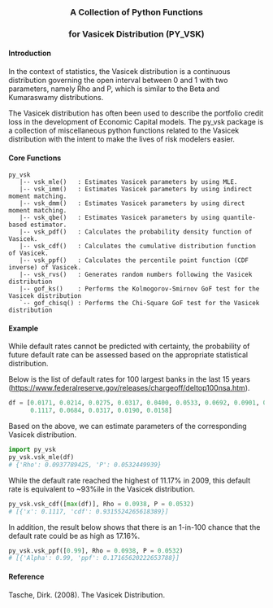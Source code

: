 
### <p align="center"> A Collection of Python Functions </p>
### <p align="center"> for Vasicek Distribution (PY_VSK) </p>

#### Introduction

In the context of statistics, the Vasicek distribution is a continuous distribution governing the open interval between 0 and 1 with two parameters, namely Rho and P, which is similar to the Beta and Kumaraswamy distributions. 

The Vasicek distribution has often been used to describe the portfolio credit loss in the development of Economic Capital models. The py\_vsk package is a collection of miscellaneous python functions related to the Vasicek distribution with the intent to make the lives of risk modelers easier.


#### Core Functions

```
py_vsk
   |-- vsk_mle()   : Estimates Vasicek parameters by using MLE.
   |-- vsk_imm()   : Estimates Vasicek parameters by using indirect moment matching.
   |-- vsk_dmm()   : Estimates Vasicek parameters by using direct moment matching.
   |-- vsk_qbe()   : Estimates Vasicek parameters by using quantile-based estimator.
   |-- vsk_pdf()   : Calculates the probability density function of Vasicek.
   |-- vsk_cdf()   : Calculates the cumulative distribution function of Vasicek.
   |-- vsk_ppf()   : Calculates the percentile point function (CDF inverse) of Vasicek.
   |-- vsk_rvs()   : Generates random numbers following the Vasicek distribution
   |-- gof_ks()    : Performs the Kolmogorov-Smirnov GoF test for the Vasicek distribution
   `-- gof_chisq() : Performs the Chi-Square GoF test for the Vasicek distribution
```

#### Example

While default rates cannot be predicted with certainty, the probability of future default rate can be assessed based on the appropriate statistical distribution. 

Below is the list of default rates for 100 largest banks in the last 15 years (https://www.federalreserve.gov/releases/chargeoff/deltop100nsa.htm). 

```python
df = [0.0171, 0.0214, 0.0275, 0.0317, 0.0400, 0.0533, 0.0692, 0.0901, 0.0984, 0.1051, 
      0.1117, 0.0684, 0.0317, 0.0190, 0.0158]
```
Based on the above, we can estimate parameters of the corresponding Vasicek distribution.
```python
import py_vsk
py_vsk.vsk_mle(df)
# {'Rho': 0.0937789425, 'P': 0.0532449939}
```
While the default rate reached the highest of 11.17% in 2009, this default rate is equivalent to ~93%ile in the Vasicek distribution. 
```python
py_vsk.vsk_cdf([max(df)], Rho = 0.0938, P = 0.0532)
# [{'x': 0.1117, 'cdf': 0.9315524265618389}]
```
In addition, the result below shows that there is an 1-in-100 chance that the default rate could be as high as 17.16%. 
```python
py_vsk.vsk_ppf([0.99], Rho = 0.0938, P = 0.0532)
# [{'Alpha': 0.99, 'ppf': 0.17165620222653788}]
```

#### Reference

Tasche, Dirk. (2008). The Vasicek Distribution.

